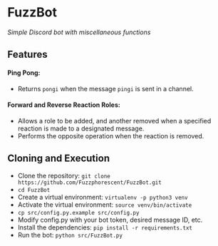 # FuzzBot 
*Simple Discord bot with miscellaneous functions*

## Features
#### Ping Pong:
+ Returns `pongi` when the message `pingi` is sent in a channel.

#### Forward and Reverse Reaction Roles:
+ Allows a role to be added, and another removed when a specified reaction is made to a designated message.
+ Performs the opposite operation when the reaction is removed.

## Cloning and Execution
+ Clone the repository: `git clone https://github.com/Fuzzphorescent/FuzzBot.git`
+ `cd FuzzBot`
+ Create a virtual environment: `virtualenv -p python3 venv`
+ Activate the virtual environment: `source venv/bin/activate`
+ `cp src/config.py.example src/config.py`
+ Modify config.py with your bot token, desired message ID, etc.
+ Install the dependencies: `pip install -r requirements.txt`
+ Run the bot: `python src/FuzzBot.py`
